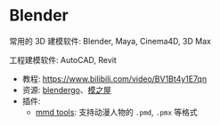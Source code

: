 # Blender

常用的 3D 建模软件: Blender, Maya, Cinema4D, 3D Max

工程建模软件: AutoCAD, Revit

- 教程: https://www.bilibili.com/video/BV1Bt4y1E7qn
- 资源: [blendergo](https://www.blendergo.net/8622.html)、[模之屋](https://www.aplaybox.com/)
- 插件:
  - [mmd tools](https://extensions.blender.org/add-ons/mmd-tools/): 支持动漫人物的 `.pmd`, `.pmx` 等格式
